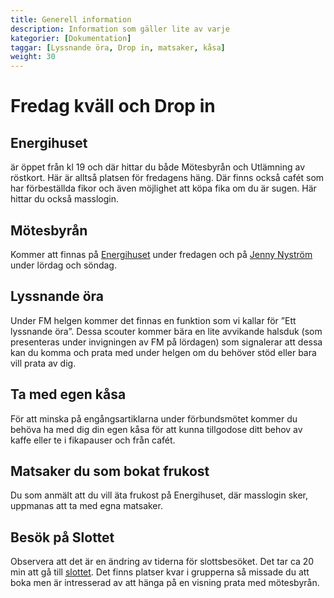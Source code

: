 ```yaml
---
title: Generell information
description: Information som gäller lite av varje
kategorier: [Dokumentation]
taggar: [Lyssnande öra, Drop in, matsaker, kåsa]
weight: 30
---
```


# Fredag kväll och Drop in

## Energihuset 
är öppet från kl 19 och där hittar du både Mötesbyrån och Utlämning av röstkort. Här är alltså platsen för fredagens häng. Där finns också cafét som har förbeställda fikor och även möjlighet att köpa fika om du är sugen. Här hittar du också masslogin.

## Mötesbyrån
Kommer att finnas på [Energihuset](https://maps.app.goo.gl/xo17vfZ6xmsgrMTg8) under fredagen och på [Jenny Nyström](https://maps.app.goo.gl/epAUGYb4mnmojXKy7) under lördag och söndag.

## Lyssnande öra 
Under FM helgen kommer det finnas en funktion som vi kallar för ”Ett lyssnande öra”. Dessa scouter kommer bära en lite avvikande halsduk (som presenteras under invigningen av FM på lördagen) som signalerar att dessa kan du komma och prata med under helgen om du behöver stöd eller bara vill prata av dig.

## Ta med egen kåsa
För att minska på engångsartiklarna under förbundsmötet kommer du behöva ha med dig din egen kåsa för att kunna tillgodose ditt behov av kaffe eller te i fikapauser och från cafét.

## Matsaker du som bokat frukost
Du som anmält att du vill äta frukost på Energihuset, där masslogin sker, uppmanas att ta med egna matsaker.

## Besök på Slottet
Observera att det är en ändring av tiderna för slottsbesöket. Det tar ca 20 min att gå till [slottet](https://maps.app.goo.gl/a1hNxaqhd48aRBXu6). Det finns platser kvar i grupperna så missade du att boka men är intresserad av att hänga på en visning prata med mötesbyrån.